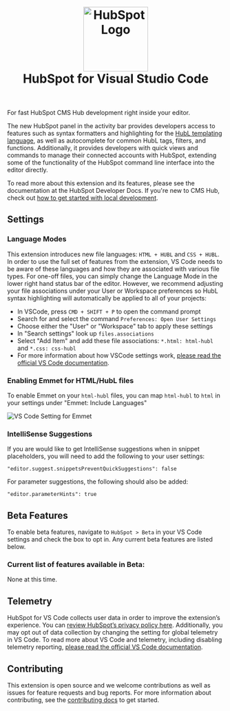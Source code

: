 <h1 align="center">
  <br>
    <img src="https://github.com/HubSpot/hubspot-cms-vscode/blob/master/images/hubspot-logo.png?raw=true" alt="HubSpot Logo" width="150">
  <br>
  HubSpot for Visual Studio Code
  <br>
  <br>
</h1>

For fast HubSpot CMS Hub development right inside your editor.

The new HubSpot panel in the activity bar provides developers access to features such as syntax formatters and highlighting for the [HubL templating language](https://designers.hubspot.com/docs/hubl/intro-to-hubl), as well as autocomplete for common HubL tags, filters, and functions. Additionally, it provides developers with quick views and commands to manage their connected accounts with HubSpot, extending some of the functionality of the HubSpot command line interface into the editor directly.

<!-- TODO: Link 'HubSpot Developer Docs' text to CMS Dev Docs url when they are live -->
To read more about this extension and its features, please see the documentation at the HubSpot Developer Docs. If you're new to CMS Hub, check out [how to get started with local development](https://designers.hubspot.com/docs/tools/local-development).

## Settings

### Language Modes

This extension introduces new file languages: `HTML + HUBL` and `CSS + HUBL`. In order to use the full set of features from the extension, VS Code needs to be aware of these languages and how they are associated with various file types. For one-off files, you can simply change the Language Mode in the lower right hand status bar of the editor. However, we recommend adjusting your file associations under your User or Workspace preferences so HubL syntax highlighting will automatically be applied to all of your projects:

- In VSCode, press `CMD + SHIFT + P` to open the command prompt
- Search for and select the command `Preferences: Open User Settings`
- Choose either the "User" or "Workspace" tab to apply these settings
- In "Search settings" look up `files.associations`
- Select "Add Item" and add these file associations: `*.html: html-hubl` and `*.css: css-hubl`
- For more information about how VSCode settings work, [please read the official VS Code documentation](https://code.visualstudio.com/docs/getstarted/settings).

### Enabling Emmet for HTML/HubL files

To enable Emmet on your `html-hubl` files, you can map `html-hubl` to `html` in your settings under "Emmet: Include Languages"

![VS Code Setting for Emmet](https://user-images.githubusercontent.com/9009552/114593899-9e320500-9c5a-11eb-98c6-9de022344ebc.png)

### IntelliSense Suggestions

If you are would like to get IntelliSense suggestions when in snippet placeholders, you will need to add the following to your user settings:

`"editor.suggest.snippetsPreventQuickSuggestions": false`

For parameter suggestions, the following should also be added:

`"editor.parameterHints": true`

## Beta Features

To enable beta features, navigate to `HubSpot > Beta` in your VS Code settings and check the box to opt in. Any current beta features are listed below.

### Current list of features available in Beta:

None at this time.

## Telemetry

HubSpot for VS Code collects user data in order to improve the extension’s experience. You can [review HubSpot’s privacy policy here](https://legal.hubspot.com/privacy-policy). Additionally, you may opt out of data collection by changing the setting for global telemetry in VS Code. To read more about VS Code and telemetry, including disabling telemetry reporting, [please read the official VS Code documentation](https://code.visualstudio.com/docs/getstarted/telemetry).

## Contributing

This extension is open source and we welcome contributions as well as issues for feature requests and bug reports. For more information about contributing, see the [contributing docs](https://github.com/HubSpot/hubspot-cms-vscode/blob/master/CONTRIBUTING.md) to get started.